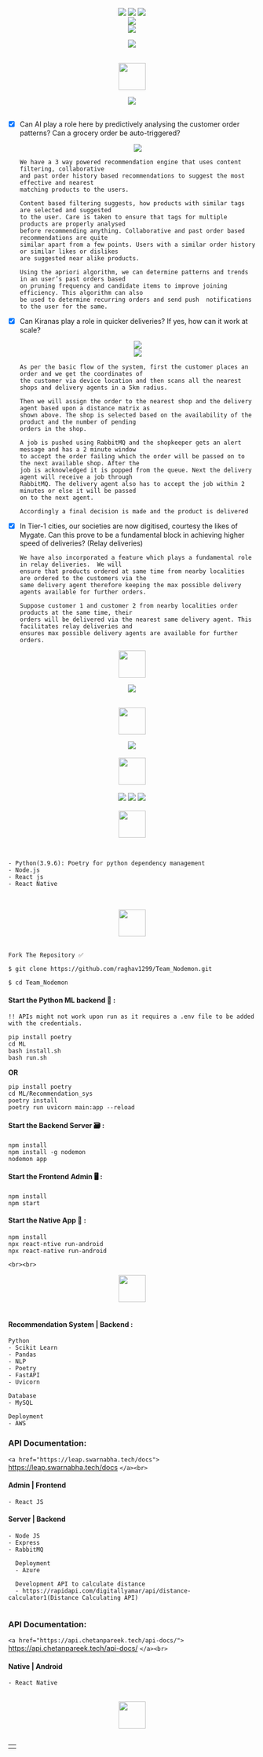 <div align="center"> 
  <p align='center'> 
   <img src="https://img.shields.io/badge/Name%20-%20Nodemarket🔥 -darkgreen?style=for-the-badge" />
   <img src="https://forthebadge.com/images/badges/built-with-love.svg" />
   <img src="https://img.shields.io/badge/By-Team%20Nodemon-blue?style=for-the-badge" /><br>
   <img src="https://img.shields.io/badge/shadowfax-leap%20hackathon-red?style=for-the-badge" />
    <br>
   <img src="https://img.shields.io/badge/License-MIT-yellow.svg?logo=Microsoft%20Word&style=for-the-badge" /><br>
  </p>
  <img src="media/logo.jpg" />
  <br><br>
  <p>
  <img src="https://img.shields.io/badge/Problem%20statement-lavenderblush?logo=Product%20Hunt&style=for-the-badge" height="55"/>
  </p>
  <img src="media/p_statement.png" />
  <br><br>
 </div>

- [X] Can AI play a role here by predictively analysing the customer order patterns? Can a grocery order be auto-triggered?

  <div align="center"> 
  <img src="media/Reco_sys.png" />
  </div>

  ```
  We have a 3 way powered recommendation engine that uses content filtering, collaborative
  and past order history based recommendations to suggest the most effective and nearest 
  matching products to the users.

  Content based filtering suggests, how products with similar tags are selected and suggested 
  to the user. Care is taken to ensure that tags for multiple products are properly analysed 
  before recommending anything. Collaborative and past order based recommendations are quite 
  similar apart from a few points. Users with a similar order history or similar likes or dislikes
  are suggested near alike products.

  Using the apriori algorithm, we can determine patterns and trends in an user’s past orders based
  on pruning frequency and candidate items to improve joining efficiency. This algorithm can also 
  be used to determine recurring orders and send push  notifications to the user for the same.

  ```
- [X] Can Kiranas play a role in quicker deliveries? If yes, how can it work at scale?

  <div align="center"> 
  <img src="media/Delivery_Flow.png" />
  <br>
  <img src="media/Delivery_Optimized.png" />
  </div>

  ```
  As per the basic flow of the system, first the customer places an order and we get the coordinates of 
  the customer via device location and then scans all the nearest shops and delivery agents in a 5km radius.

  Then we will assign the order to the nearest shop and the delivery agent based upon a distance matrix as
  shown above. The shop is selected based on the availability of the product and the number of pending 
  orders in the shop. 

  A job is pushed using RabbitMQ and the shopkeeper gets an alert message and has a 2 minute window 
  to accept the order failing which the order will be passed on to the next available shop. After the 
  job is acknowledged it is popped from the queue. Next the delivery agent will receive a job through 
  RabbitMQ. The delivery agent also has to accept the job within 2 minutes or else it will be passed 
  on to the next agent.

  Accordingly a final decision is made and the product is delivered

  ```
- [X] In Tier-1 cities, our societies are now digitised, courtesy the likes of Mygate. Can this prove to be a fundamental block in achieving higher speed of deliveries? (Relay deliveries)

  ```
  We have also incorporated a feature which plays a fundamental role in relay deliveries.  We will 
  ensure that products ordered at same time from nearby localities are ordered to the customers via the 
  same delivery agent therefore keeping the max possible delivery agents available for further orders.

  Suppose customer 1 and customer 2 from nearby localities order products at the same time, their 
  orders will be delivered via the nearest same delivery agent. This facilitates relay deliveries and 
  ensures max possible delivery agents are available for further orders.
  ```

<div align="center"> 
    <p>
    <img src="https://img.shields.io/badge/Why%20%7C%20What%20it%20does-darkslategrey?logo=Windows%20Terminal&style=for-the-badge" height="55"/></p>
    <img src="media/approach.png" />
  <br><br>
 </div>

<div align="center"> 
    <p>
    <img src="https://img.shields.io/badge/system%20architecture-moccasin?logo=Databricks&style=for-the-badge" height="55"/></p>
    <img src="media/Sys_Arch.png" />
  <br><br>
 </div>

<div align="center"> 
  <img src="https://img.shields.io/badge/Product%20Images-mediumseagreen?logo=Pinterest&style=for-the-badge" height="55" /><br><br>
  <img src="media/mockup1.jpg" />
  <img src="media/mockup2.jpg" />
  <img src="media/mockup3.jpg" />
</div>
<br>

<div align="center"> 
  <img src="https://img.shields.io/badge/Prerequisites-teal?logo=Pinboard&style=for-the-badge" height="55"/><br>
</div>
<br>

```

- Python(3.9.6): Poetry for python dependency management
- Node.js
- React js
- React Native
 
```

<br>

<div align="center"> 
  <img src="https://img.shields.io/badge/Setting%20up%20locally-purple?logo=visual-studio-code&style=for-the-badge" height="55"/> 
</div><br>

```
Fork The Repository ✅

$ git clone https://github.com/raghav1299/Team_Nodemon.git   
```

```
$ cd Team_Nodemon
```

#### Start the Python ML backend 🚀 :

```
!! APIs might not work upon run as it requires a .env file to be added with the credentials.

pip install poetry
cd ML
bash install.sh
bash run.sh
```

**OR**

```
pip install poetry
cd ML/Recommendation_sys
poetry install
poetry run uvicorn main:app --reload
```

#### Start the Backend Server 🗃 :

```
npm install 
npm install -g nodemon
nodemon app
```

#### Start the Frontend Admin 🖥️ :

```
npm install
npm start
```

#### Start the Native App 📱 :

```
npm install
npx react-ntive run-android
npx react-native run-android
```

`<br><br>`

<div align="center"> 
  <img src="https://img.shields.io/badge/Tech%20Stack%20Used-chocolate?logo=Tesla&style=for-the-badge" height="55"/> 
</div>
  <br>

#### Recommendation System | Backend :

```
Python
- Scikit Learn
- Pandas
- NLP
- Poetry
- FastAPI
- Uvicorn

Database
- MySQL

Deployment
- AWS
```

<div>
   <h3>API Documentation:</h3>

`<a href="https://leap.swarnabha.tech/docs">` https://leap.swarnabha.tech/docs `</a><br>`

</div>

#### Admin | Frontend

```
- React JS
```

#### Server | Backend

```
- Node JS
- Express
- RabbitMQ
  
  Deployment
  - Azure
  
  Development API to calculate distance
  - https://rapidapi.com/digitallyamar/api/distance-calculator1(Distance Calculating API)
  
```

<div>

<h3>API Documentation:</h3>

`<a href="https://api.chetanpareek.tech/api-docs/">` https://api.chetanpareek.tech/api-docs/ `</a><br>`

</div>

#### Native | Android

```
- React Native
```

<br>

<div align="center"> 
  <img src="https://img.shields.io/badge/Contributors-black?logo=Github&style=for-the-badge" height="55"/> 
</div>
  <br>

<div align="center"> 
  <table>
<tr align="center">
 <td>
